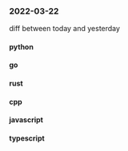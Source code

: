 ### 2022-03-22
diff between today and yesterday

#### python

#### go

#### rust

#### cpp

#### javascript

#### typescript
